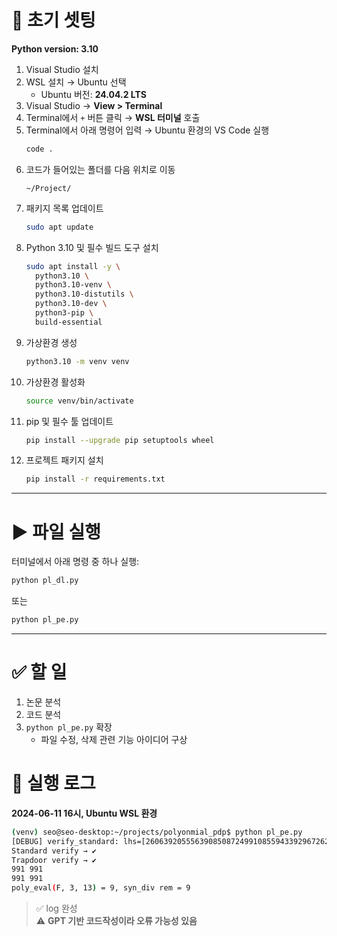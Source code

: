 # 📌 초기 셋팅

**Python version: 3.10**

1. Visual Studio 설치  
2. WSL 설치 → Ubuntu 선택  
   - Ubuntu 버전: **24.04.2 LTS**
3. Visual Studio → **View > Terminal**
4. Terminal에서 `+` 버튼 클릭 → **WSL 터미널** 호출
5. Terminal에서 아래 명령어 입력 → Ubuntu 환경의 VS Code 실행
   ```bash
   code .
   ```
6. 코드가 들어있는 폴더를 다음 위치로 이동  
   ```
   ~/Project/
   ```
7. 패키지 목록 업데이트
   ```bash
   sudo apt update
   ```
8. Python 3.10 및 필수 빌드 도구 설치
   ```bash
   sudo apt install -y \
     python3.10 \
     python3.10-venv \
     python3.10-distutils \
     python3.10-dev \
     python3-pip \
     build-essential
   ```
9. 가상환경 생성
   ```bash
   python3.10 -m venv venv
   ```
10. 가상환경 활성화
    ```bash
    source venv/bin/activate
    ```
11. pip 및 필수 툴 업데이트
    ```bash
    pip install --upgrade pip setuptools wheel
    ```
12. 프로젝트 패키지 설치
    ```bash
    pip install -r requirements.txt
    ```

---

# ▶️ 파일 실행

터미널에서 아래 명령 중 하나 실행:
```bash
python pl_dl.py
```
또는
```bash
python pl_pe.py
```

---

# ✅ 할 일

1. 논문 분석  
2. 코드 분석  
3. `python pl_pe.py` 확장  
   - 파일 수정, 삭제 관련 기능 아이디어 구상
   
# 🧾 실행 로그

**2024-06-11 16시, Ubuntu WSL 환경**

```bash
(venv) seo@seo-desktop:~/projects/polyonmial_pdp$ python pl_pe.py
[DEBUG] verify_standard: lhs=[2606392055563908508724991085594339296726213703398258028867853511797910171860529164431946136502607592444162747853218157503725850620018138511821204406576099, 5334870022447575772760970000771445582737102600690708940398393315196759116110417391826399998776423478520575529045080205197244291884083512417538721862628141], rhs=[2606392055563908508724991085594339296726213703398258028867853511797910171860529164431946136502607592444162747853218157503725850620018138511821204406576099, 5334870022447575772760970000771445582737102600690708940398393315196759116110417391826399998776423478520575529045080205197244291884083512417538721862628141], ok=True
Standard verify → ✔
Trapdoor verify → ✔
991 991
991 991
poly_eval(F, 3, 13) = 9, syn_div rem = 9
```

> ✅ log 완성  
> ⚠️ **GPT 기반 코드작성이라 오류 가능성 있음**